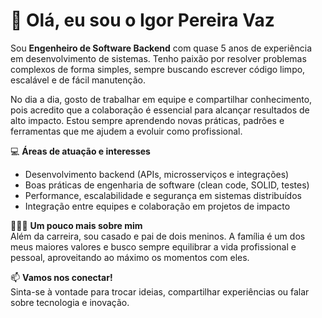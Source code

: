 # 👋 Olá, eu sou o Igor Pereira Vaz  

Sou **Engenheiro de Software Backend** com quase 5 anos de experiência em desenvolvimento de sistemas. Tenho paixão por resolver problemas complexos de forma simples, sempre buscando escrever código limpo, escalável e de fácil manutenção.  

No dia a dia, gosto de trabalhar em equipe e compartilhar conhecimento, pois acredito que a colaboração é essencial para alcançar resultados de alto impacto. Estou sempre aprendendo novas práticas, padrões e ferramentas que me ajudem a evoluir como profissional.  

💻 **Áreas de atuação e interesses**  
- Desenvolvimento backend (APIs, microsserviços e integrações)  
- Boas práticas de engenharia de software (clean code, SOLID, testes)  
- Performance, escalabilidade e segurança em sistemas distribuídos  
- Integração entre equipes e colaboração em projetos de impacto  

👨‍👩‍👦 **Um pouco mais sobre mim**  
Além da carreira, sou casado e pai de dois meninos. A família é um dos meus maiores valores e busco sempre equilibrar a vida profissional e pessoal, aproveitando ao máximo os momentos com eles.  

📫 **Vamos nos conectar!**  
Sinta-se à vontade para trocar ideias, compartilhar experiências ou falar sobre tecnologia e inovação.  
